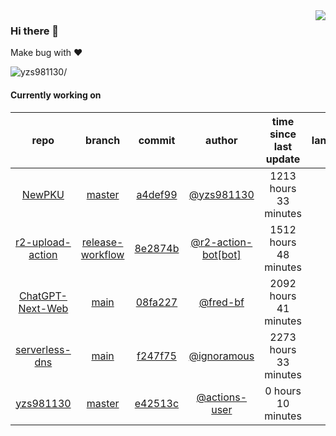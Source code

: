 <img align="right" src="https://github-readme-stats.vercel.app/api?username=yzs981130&show_icons=true&hide_title=true" />

### Hi there 👋


Make bug with ❤️

<p align="left"> <img src=https://komarev.com/ghpvc/?username=yzs981130 alt=yzs981130/> </p>


<!--
**yzs981130/yzs981130** is a ✨ _special_ ✨ repository because its `README.md` (this file) appears on your GitHub profile.

Here are some ideas to get you started:

- 🔭 I’m currently working on ...
- 🌱 I’m currently learning ...
- 👯 I’m looking to collaborate on ...
- 🤔 I’m looking for help with ...
- 💬 Ask me about ...
- 📫 How to reach me: ...
- 😄 Pronouns: ...
- ⚡ Fun fact: ...
-->

#### Currently working on


| repo | branch | commit | author | time since last update | language |
|:---:|:---:|:---:|:---:|:---:|:---:|
| [NewPKU](https://github.com/yzs981130/NewPKU) | [master](https://github.com/yzs981130/NewPKU/tree/master) |[a4def99](https://github.com/yzs981130/NewPKU/commit/a4def99f7a4f4b27743aab0a250af55d1fc2956f) | [@yzs981130](https://github.com/yzs981130) |1213 hours 33 minutes | ![](https://img.shields.io/github/languages/top/yzs981130/NewPKU)|
| [r2-upload-action](https://github.com/yzs981130/r2-upload-action) | [release-workflow](https://github.com/yzs981130/r2-upload-action/tree/release-workflow) |[8e2874b](https://github.com/yzs981130/r2-upload-action/commit/8e2874b62b01a7c2980253ef41e9319bd355689e) | [@r2-action-bot[bot]](https://github.com/r2-action-bot%5Bbot%5D) |1512 hours 48 minutes | ![](https://img.shields.io/github/languages/top/yzs981130/r2-upload-action)|
| [ChatGPT-Next-Web](https://github.com/yzs981130/ChatGPT-Next-Web) | [main](https://github.com/yzs981130/ChatGPT-Next-Web/tree/main) |[08fa227](https://github.com/yzs981130/ChatGPT-Next-Web/commit/08fa22749aea8f497811f684bd9c7ef68d698666) | [@fred-bf](https://github.com/fred-bf) |2092 hours 41 minutes | ![](https://img.shields.io/github/languages/top/yzs981130/ChatGPT-Next-Web)|
| [serverless-dns](https://github.com/yzs981130/serverless-dns) | [main](https://github.com/yzs981130/serverless-dns/tree/main) |[f247f75](https://github.com/yzs981130/serverless-dns/commit/f247f75d31a1939fc57be0aa05893f041c4dbfa5) | [@ignoramous](https://github.com/ignoramous) |2273 hours 33 minutes | ![](https://img.shields.io/github/languages/top/yzs981130/serverless-dns)|
| [yzs981130](https://github.com/yzs981130/yzs981130) | [master](https://github.com/yzs981130/yzs981130/tree/master) |[e42513c](https://github.com/yzs981130/yzs981130/commit/e42513c71dd04edf9fd751eb923dcab09b186ff2) | [@actions-user](https://github.com/actions-user) |0 hours 10 minutes | ![](https://img.shields.io/github/languages/top/yzs981130/yzs981130)|
